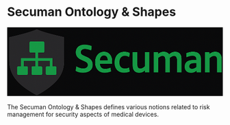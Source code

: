 # Secuman Ontology & Shapes

![Secuman logo](/assets/secuman_logo.png)

The Secuman Ontology & Shapes defines various notions related to risk management for security aspects of medical devices. 


